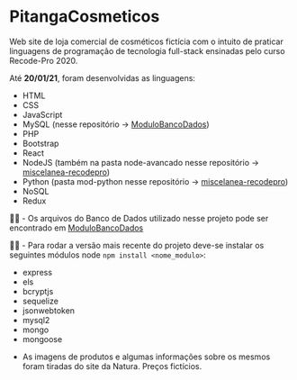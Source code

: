 # PitangaCosmeticos

Web site de loja comercial de cosméticos fictícia com o intuito de praticar linguagens de programação de tecnologia full-stack ensinadas pelo curso Recode-Pro 2020.

Até **20/01/21**, foram desenvolvidas as linguagens:

- HTML 
- CSS
- JavaScript
- MySQL (nesse repositório -> [ModuloBancoDados](https://github.com/madul/ModuloBancoDados))
- PHP 
- Bootstrap
- React 
- NodeJS (também na pasta node-avancado nesse repositório -> [miscelanea-recodepro](https://github.com/madul/miscelanea-recodepro))
- Python (pasta mod-python nesse repositório -> [miscelanea-recodepro](https://github.com/madul/miscelanea-recodepro))
- NoSQL
- Redux


☝🏾 - Os arquivos do Banco de Dados utilizado nesse projeto pode ser encontrado em [ModuloBancoDados](https://github.com/madul/ModuloBancoDados)

☝🏾 - Para rodar a versão mais recente do projeto deve-se instalar os seguintes módulos node ``` npm install <nome_modulo> ```:
  * express
  * els
  * bcryptjs
  * sequelize
  * jsonwebtoken
  * mysql2
  * mongo
  * mongoose
  
  

- As imagens de produtos e algumas informações sobre os mesmos foram tiradas do site da Natura. Preços fictícios.
